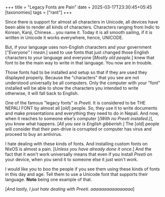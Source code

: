 +++
title = "Legacy Fonts are Pain"
date = 2025-03-17T23:30:45+05:45
[taxonomies]
tags = ["rant"]
+++

Since there is support for almost all characters in Unicode, all devices have been
able to render all kinds of characters. Characters ranging from Indic to Korean,
Kanji, Chinese... you name it. Today it is all smooth sailing, if it is written in
Unicode it works everywhere, hence, UNICODE.

But, if your language uses non-English characters and your government [_"Everyone" I mean._] used to use fonts that just
changed those English characters to your language and everyone [_Mostly old people._]
knew that font to be the main way to write in that language. You now are in trouble.

Those fonts had to be installed and setup so that if they are used they displayed properly.
Because the "characters" that you see are not understood universally be all computers. Only
the computer with your "font" installed will be able to show the characters you intended to write
otherwise, it will fall back to English.

One of the famous "legacy fonts" is _Preeti_. It is considered to be THE NEPALI FONT by
almost all [_old_] people. So, they use it to write documents and make presentations and
everything they need to do in Nepali. And now, when it reaches to someone else's computer [_(With no Preeti installed.)_],
you know what happens. [_All you see is English gibberish._] The [_old_] people will consider
that their pen-drive is corrupted or computer has virus and proceed to buy an antivirus.

I hate dealing with these kinds of fonts. And installing custom fonts on NixOS is almost a
pain. [_Unless you have already done it once._] And the fact that it won't work universally
means that even if you install _Preeti_ on your device, when you send it to someone else
it just won't work.

I would like you to boo the people if you see them using these kinds of fonts in this day and age.
Tell them to use a Unicode font that supports their language. __Noto__ being one example of that.

[_And lastly, I just hate dealing with Preeti. aaaaaaaaaaaaaaaa_]
